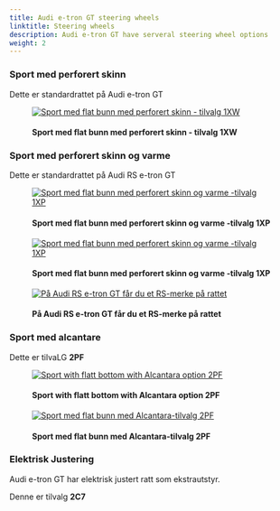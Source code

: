 ```yaml
---
title: Audi e-tron GT steering wheels
linktitle: Steering wheels
description: Audi e-tron GT have serveral steering wheel options
weight: 2
---
```

<!-- markdownlint-disable MD033 -->
### Sport med perforert skinn

Dette er standardrattet på Audi e-tron GT

<figure>
    <a href="https://media.electrichasgoneaudi.net/multimedia/models/e-tron-gt/interior/steeringwheels/wheel_1XW_1.jpg">
        <img src="https://media.electrichasgoneaudi.net/multimedia/models/e-tron-gt/interior/steeringwheels/wheel_1XW_1s.jpg"
        class="img-fluid" alt="Sport med flat bunn med perforert skinn - tilvalg 1XW" title="Sport med flat bunn med perforert skinn - tilvalg 1XW">
    </a>
    <figcaption><h4>Sport med flat bunn med perforert skinn - tilvalg 1XW</h4></figcaption>
</figure>


### Sport med perforert skinn og varme

Dette er standardrattet på Audi RS e-tron GT

<figure>
    <a href="https://media.electrichasgoneaudi.net/multimedia/models/e-tron-gt/interior/steeringwheels/wheel_1XP_1.jpg">
        <img src="https://media.electrichasgoneaudi.net/multimedia/models/e-tron-gt/interior/steeringwheels/wheel_1XP_1s.jpg"
        class="img-fluid" alt="Sport med flat bunn med perforert skinn og varme -tilvalg 1XP" title="Sport med flat bunn med perforert skinn og varme -tilvalg 1XP">
    </a>
    <figcaption><h4>Sport med flat bunn med perforert skinn og varme -tilvalg 1XP</h4></figcaption>
</figure>

<figure>
    <a href="https://media.electrichasgoneaudi.net/multimedia/models/e-tron-gt/interior/steeringwheels/wheel_1XP_2.jpg">
        <img src="https://media.electrichasgoneaudi.net/multimedia/models/e-tron-gt/interior/steeringwheels/wheel_1XP_2s.jpg"
        class="img-fluid" alt="Sport med flat bunn med perforert skinn og varme -tilvalg 1XP" title="Sport med flat bunn med perforert skinn og varme -tilvalg 1XP">
    </a>
    <figcaption><h4>Sport med flat bunn med perforert skinn og varme -tilvalg 1XP</h4></figcaption>
</figure>

<figure>
    <a href="https://media.electrichasgoneaudi.net/multimedia/models/e-tron-gt/interior/steeringwheels/wheel_1XP_3.jpg">
        <img src="https://media.electrichasgoneaudi.net/multimedia/models/e-tron-gt/interior/steeringwheels/wheel_1XP_3.jpg"
        class="img-fluid" alt="På Audi RS e-tron GT får du et RS-merke på rattet" title="På Audi RS e-tron GT får du et RS-merke på rattet">
    </a>
    <figcaption><h4>På Audi RS e-tron GT får du et RS-merke på rattet</h4></figcaption>
</figure>

### Sport med alcantare

Dette er tilvaLG **2PF**

<figure>
    <a href="https://media.electrichasgoneaudi.net/multimedia/models/e-tron-gt/interior/steeringwheels/wheel_2PF_1.jpg">
        <img src="https://media.electrichasgoneaudi.net/multimedia/models/e-tron-gt/interior/steeringwheels/wheel_2PF_1s.jpg"
        class="img-fluid" alt="Sport with flatt bottom with Alcantara option  2PF" title="Sport with flatt bottom with Alcantara option  2PF">
    </a>
    <figcaption><h4>Sport with flatt bottom with Alcantara option  2PF</h4></figcaption>
</figure>

<figure>
    <a href="https://media.electrichasgoneaudi.net/multimedia/models/e-tron-gt/interior/steeringwheels/wheel_2PF_2.jpg">
        <img src="https://media.electrichasgoneaudi.net/multimedia/models/e-tron-gt/interior/steeringwheels/wheel_2PF_2s.jpg"
        class="img-fluid" alt="Sport med flat bunn med Alcantara-tilvalg 2PF" title="Sport med flat bunn med Alcantara-tilvalg 2PF">
    </a>
    <figcaption><h4>Sport med flat bunn med Alcantara-tilvalg 2PF</h4></figcaption>
</figure>

### Elektrisk Justering

Audi e-tron GT har elektrisk justert ratt som ekstrautstyr.

Denne er tilvalg  **2C7**
